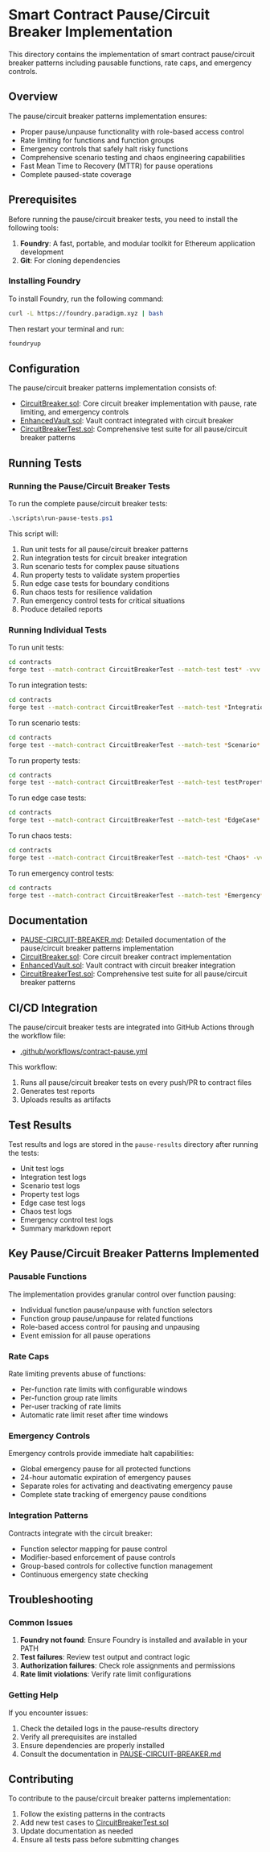 # Smart Contract Pause/Circuit Breaker Implementation

This directory contains the implementation of smart contract pause/circuit breaker patterns including pausable functions, rate caps, and emergency controls.

## Overview

The pause/circuit breaker patterns implementation ensures:
- Proper pause/unpause functionality with role-based access control
- Rate limiting for functions and function groups
- Emergency controls that safely halt risky functions
- Comprehensive scenario testing and chaos engineering capabilities
- Fast Mean Time to Recovery (MTTR) for pause operations
- Complete paused-state coverage

## Prerequisites

Before running the pause/circuit breaker tests, you need to install the following tools:

1. **Foundry**: A fast, portable, and modular toolkit for Ethereum application development
2. **Git**: For cloning dependencies

### Installing Foundry

To install Foundry, run the following command:

```bash
curl -L https://foundry.paradigm.xyz | bash
```

Then restart your terminal and run:

```bash
foundryup
```

## Configuration

The pause/circuit breaker patterns implementation consists of:
- [CircuitBreaker.sol](src/core/CircuitBreaker.sol): Core circuit breaker implementation with pause, rate limiting, and emergency controls
- [EnhancedVault.sol](src/core/EnhancedVault.sol): Vault contract integrated with circuit breaker
- [CircuitBreakerTest.sol](test/core/CircuitBreakerTest.sol): Comprehensive test suite for all pause/circuit breaker patterns

## Running Tests

### Running the Pause/Circuit Breaker Tests

To run the complete pause/circuit breaker tests:

```powershell
.\scripts\run-pause-tests.ps1
```

This script will:
1. Run unit tests for all pause/circuit breaker patterns
2. Run integration tests for circuit breaker integration
3. Run scenario tests for complex pause situations
4. Run property tests to validate system properties
5. Run edge case tests for boundary conditions
6. Run chaos tests for resilience validation
7. Run emergency control tests for critical situations
8. Produce detailed reports

### Running Individual Tests

To run unit tests:

```bash
cd contracts
forge test --match-contract CircuitBreakerTest --match-test test* -vvv
```

To run integration tests:

```bash
cd contracts
forge test --match-contract CircuitBreakerTest --match-test *Integration* -vvv
```

To run scenario tests:

```bash
cd contracts
forge test --match-contract CircuitBreakerTest --match-test *Scenario* -vvv
```

To run property tests:

```bash
cd contracts
forge test --match-contract CircuitBreakerTest --match-test testProperty* -vvv
```

To run edge case tests:

```bash
cd contracts
forge test --match-contract CircuitBreakerTest --match-test *EdgeCase* -vvv
```

To run chaos tests:

```bash
cd contracts
forge test --match-contract CircuitBreakerTest --match-test *Chaos* -vvv
```

To run emergency control tests:

```bash
cd contracts
forge test --match-contract CircuitBreakerTest --match-test *Emergency* -vvv
```

## Documentation

- [PAUSE-CIRCUIT-BREAKER.md](docs/contracts/PAUSE-CIRCUIT-BREAKER.md): Detailed documentation of the pause/circuit breaker patterns implementation
- [CircuitBreaker.sol](src/core/CircuitBreaker.sol): Core circuit breaker contract implementation
- [EnhancedVault.sol](src/core/EnhancedVault.sol): Vault contract with circuit breaker integration
- [CircuitBreakerTest.sol](test/core/CircuitBreakerTest.sol): Comprehensive test suite for all pause/circuit breaker patterns

## CI/CD Integration

The pause/circuit breaker tests are integrated into GitHub Actions through the workflow file:
- [.github/workflows/contract-pause.yml](.github/workflows/contract-pause.yml)

This workflow:
1. Runs all pause/circuit breaker tests on every push/PR to contract files
2. Generates test reports
3. Uploads results as artifacts

## Test Results

Test results and logs are stored in the `pause-results` directory after running the tests:

- Unit test logs
- Integration test logs
- Scenario test logs
- Property test logs
- Edge case test logs
- Chaos test logs
- Emergency control test logs
- Summary markdown report

## Key Pause/Circuit Breaker Patterns Implemented

### Pausable Functions

The implementation provides granular control over function pausing:
- Individual function pause/unpause with function selectors
- Function group pause/unpause for related functions
- Role-based access control for pausing and unpausing
- Event emission for all pause operations

### Rate Caps

Rate limiting prevents abuse of functions:
- Per-function rate limits with configurable windows
- Per-function group rate limits
- Per-user tracking of rate limits
- Automatic rate limit reset after time windows

### Emergency Controls

Emergency controls provide immediate halt capabilities:
- Global emergency pause for all protected functions
- 24-hour automatic expiration of emergency pauses
- Separate roles for activating and deactivating emergency pause
- Complete state tracking of emergency pause conditions

### Integration Patterns

Contracts integrate with the circuit breaker:
- Function selector mapping for pause control
- Modifier-based enforcement of pause controls
- Group-based controls for collective function management
- Continuous emergency state checking

## Troubleshooting

### Common Issues

1. **Foundry not found**: Ensure Foundry is installed and available in your PATH
2. **Test failures**: Review test output and contract logic
3. **Authorization failures**: Check role assignments and permissions
4. **Rate limit violations**: Verify rate limit configurations

### Getting Help

If you encounter issues:
1. Check the detailed logs in the pause-results directory
2. Verify all prerequisites are installed
3. Ensure dependencies are properly installed
4. Consult the documentation in [PAUSE-CIRCUIT-BREAKER.md](docs/contracts/PAUSE-CIRCUIT-BREAKER.md)

## Contributing

To contribute to the pause/circuit breaker patterns implementation:

1. Follow the existing patterns in the contracts
2. Add new test cases to [CircuitBreakerTest.sol](test/core/CircuitBreakerTest.sol)
3. Update documentation as needed
4. Ensure all tests pass before submitting changes